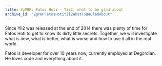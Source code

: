 ```yaml
---
title: ZgPHP: Fatos Hoti - Yii2, what to be glad about
archive_id: "ZgPHPFatosHotiYii2WhatToBeGladAbout"
---
```

Since Yii2 was released at the end of 2014 there was plenty of time for Fatos Hoti to get to know its dirty little secrets. Together, we will investigate what is new, what is better, what is worse and how to use it all in the real world.<br />

Fatos is developer for over 10 years now, currently employed at Degordian. He loves code and everything about it.
